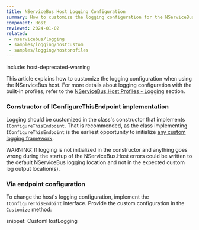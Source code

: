```yaml
---
title: NServiceBus Host Logging Configuration
summary: How to customize the logging configuration for the NServiceBus host
component: Host
reviewed: 2024-01-02
related:
 - nservicebus/logging
 - samples/logging/hostcustom
 - samples/logging/hostprofiles
---
```


include: host-deprecated-warning

This article explains how to customize the logging configuration when using the NServiceBus host. For more details about logging configuration with the built-in profiles, refer to the [NServiceBus.Host Profiles - Logging](profiles.md#logging) section.

### Constructor of IConfigureThisEndpoint implementation

Logging should be customized in the class's constructor that implements `IConfigureThisEndpoint`. That is recommended, as the class implementing `IConfigureThisEndpoint` is the earliest opportunity to initialize [any custom logging framework](/nservicebus/logging/#custom-logging).

WARNING: If logging is not initialized in the constructor and anything goes wrong during the startup of the NServiceBus.Host errors could be written to the default NServiceBus logging location and not in the expected custom log output location(s).

### Via endpoint configuration

To change the host's logging configuration, implement the `IConfigureThisEndoint` interface. Provide the custom configuration in the `Customize` method:

snippet: CustomHostLogging
